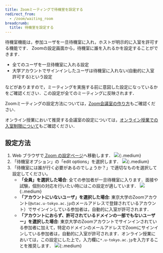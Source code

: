 ```yaml
---
title: Zoomミーティングで待機室を設定する
redirect_from:
  - /zoom/waiting_room
breadcrumb:
  title: 待機室を設定する
---
```


待機室機能は，参加ユーザを一旦待機室に入れ，ホストが明示的に入室を許可する機能です．
Zoomの設定画面から，待機室に誰を入れるかを設定することができます．

* 全てのユーザを一旦待機室に入れる設定
* 大学アカウントでサインインしたユーザは待機室に入れない(自動的に入室許可する)という設定

などがありますので，ミーティングを実施する前に意図した設定になっているかをご確認ください．この設定が全てのミーティングに反映されます．

Zoomミーティングの設定方法については，[Zoom会議室の作り方](../)もご確認ください．

オンライン授業において推奨する会議室の設定については，[オンライン授業での入室制限について](/faculty_members/zoom_access_control/)もご確認ください．

## 設定方法
1. Web ブラウザで<a href="https://u-tokyo-ac-jp.zoom.us/profile/setting" target="_blank"> Zoom の設定ページ</a>へ移動します．
![](1.png){:.medium}
1. 「待機室オプション」の「edit options」を選択します．
![](2.png){:.medium}
3. 「待機室には誰が行く必要があるのでしょうか？」で適切なものを選択して設定してください。
    * **「全員」を選択した場合**: 全ての参加者が一旦待機室に入ります．面接や試験，個別の対応を行いたい時にはこの設定が適しています．
    ![](3.png){:.medium}
    * **「アカウントにいないユーザ」を選択した場合**: 東京大学のZoomアカウント(<code>@utac.u-tokyo.ac.jp</code>のメールアドレスで登録されているアカウント）でサインインしている参加者は，自動的に入室が許可されます．
    * **「アカウントにおらず、許可されているドメインの一部でもないユーザー」を選択した場合**: 東京大学のZoomアカウントでサインインされている参加者に加えて，特定のドメインのメールアドレスでZoomにサインインしている参加者は，自動的に入室が許可されます．オンライン授業においては，この設定にした上で，入力欄に<code>*.u-tokyo.ac.jp</code>を入力することを推奨します．
    ![](4.png){:.medium}